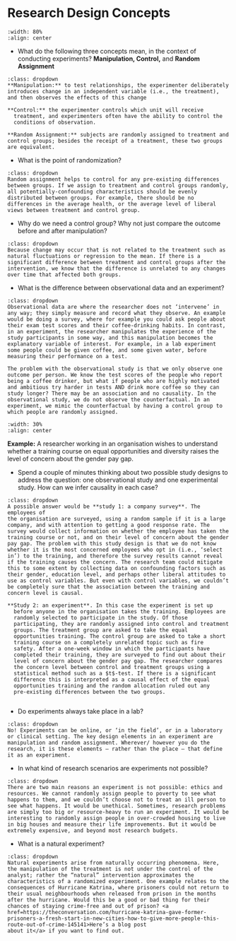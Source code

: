 
# Research Design Concepts

```{image} https://raw.githubusercontent.com/jillxoreilly/StatsCourseBook/main/images/regression6_ExpDes.png
:width: 80%
:align: center
```

* What do the following three concepts mean, in the context of conducting experiments? **Manipulation, Control,** and **Random Assignment**

```{admonition} Click to reveal answer
:class: dropdown
**Manipulation:** to test relationships, the experimenter deliberately
introduces change in an independent variable (i.e., the treatment),
and then observes the effects of this change

**Control:** the experimenter controls which unit will receive
  treatment, and experimenters often have the ability to control the
  conditions of observation.
  
**Random Assignment:** subjects are randomly assigned to treatment and control groups; besides the receipt of a treatment, these two groups are equivalent.
```

* What is the point of randomization? 

```{admonition} Click to reveal answer
:class: dropdown
Random assignment helps to control for any pre-existing differences between groups. If we assign to treatment and control groups randomly, all potentially-confounding characteristics should be evenly distributed between groups. For example, there should be no differences in the average health, or the average level of liberal views between treatment and control group.
```

* Why do we need a control group? Why not just compare the outcome before and after manipulation? 

```{admonition} Click to reveal answer
:class: dropdown
Because change may occur that is not related to the treatment such as natural fluctuations or regression to the mean. If there is a significant difference between treatment and control groups after the intervention, we know that the difference is unrelated to any changes over time that affected both groups.
```

* What is the difference between observational data and an experiment?

```{admonition} Click to reveal answer
:class: dropdown
Observational data are where the researcher does not ‘intervene’ in
any way; they simply measure and record what they observe. An example
would be doing a survey, where for example you could ask people about
their exam test scores and their coffee-drinking habits. In contrast,
in an experiment, the researcher manipulates the experience of the
study participants in some way, and this manipulation becomes the
explanatory variable of interest. For example, in a lab experiment
some people could be given coffee, and some given water, before
measuring their performance on a test.

The problem with the observational study is that we only observe one outcome per person. We know the test scores of the people who report being a coffee drinker, but what if people who are highly motivated and ambitious try harder in tests AND drink more coffee so they can study longer? There may be an association and no causality. In the observational study, we do not observe the counterfactual. In an experiment, we mimic the counterfactual by having a control group to which people are randomly assigned.

```

```{image} https://raw.githubusercontent.com/jillxoreilly/StatsCourseBook/main/images/regression6_payGap.jpeg
:width: 30%
:align: center
```

**Example:** A researcher working in an organisation wishes to understand whether a training course on equal opportunities and diversity raises the level of concern about the gender pay gap. 

* Spend a couple of minutes thinking about two possible study designs to address the question: one observational study and one experimental study. How can we infer causality in each case?

```{admonition} Click to reveal answer
:class: dropdown
A possible answer would be **study 1: a company survey**. The employees of
the organisation are surveyed, using a random sample if it is a large
company, and with attention to getting a good response rate. The
survey would collect information on whether the employee has taken the
training course or not, and on their level of concern about the gender
pay gap. The problem with this study design is that we do not know
whether it is the most concerned employees who opt in (i.e., ‘select
in’) to the training, and therefore the survey results cannot reveal
if the training causes the concern. The research team could mitigate
this to some extent by collecting data on confounding factors such as
their gender, education level, and perhaps other liberal attitudes to
use as control variables. But even with control variables, we couldn’t
be completely sure that the association between the training and
concern level is causal.

**Study 2: an experiment**. In this case the experiment is set up
  before anyone in the organisation takes the training. Employees are
  randomly selected to participate in the study. Of those
  participating, they are randomly assigned into control and treatment
  groups. The treatment group are asked to take the equal
  opportunities training. The control group are asked to take a short
  training course on a completely unrelated topic such as fire
  safety. After a one-week window in which the participants have
  completed their training, they are surveyed to find out about their
  level of concern about the gender pay gap. The researcher compares
  the concern level between control and treatment groups using a
  statistical method such as a $t$-test. If there is a significant
  difference this is interpreted as a causal effect of the equal
  opportunities training and the random allocation ruled out any
  pre-existing differences between the two groups.
  

```

* Do experiments always take place in a lab?

```{admonition} Click to reveal answer
:class: dropdown
No! Experiments can be online, or ‘in the field’, or in a laboratory
or clinical setting. The key design elements in an experiment are
manipulation and random assignment. Wherever/ however you do the
research, it is these elements – rather than the place – that define
it as an experiment.

```

* In what kind of research scenarios are experiments not possible?

```{admonition} Click to reveal answer
:class: dropdown
There are two main reasons an experiment is not possible: ethics and
resources. We cannot randomly assign people to poverty to see what
happens to them, and we couldn’t choose not to treat an ill person to
see what happens. It would be unethical. Sometimes, research problems
are simply too big or resource-heavy to run an experiment. It would be
interesting to randomly assign people in over-crowded housing to live
in big houses and measure their life improvements. But it would be
extremely expensive, and beyond most research budgets.

```

* What is a natural experiment?

```{admonition} Click to reveal answer
:class: dropdown
Natural experiments arise from naturally occurring phenomena. Here,
the manipulation of the treatment is not under the control of the
analyst; rather the “natural” intervention approximates the
characteristics of a randomized experiment. One example relates to the
consequences of Hurricane Katrina, where prisoners could not return to
their usual neighbourhoods when released from prison in the months
after the hurricane. Would this be a good or bad thing for their
chances of staying crime-free and out of prison? <a href=https://theconversation.com/hurricane-katrina-gave-former-prisoners-a-fresh-start-in-new-cities-how-to-give-more-people-this-route-out-of-crime-145141>Here’s a blog post
about it</a> if you want to find out.

```

